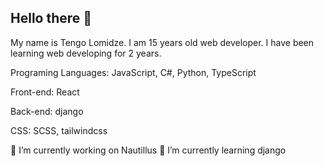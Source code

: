 ## Hello there 👋

My name is Tengo Lomidze. I am 15 years old web developer. I have been learning web developing for 2 years. 

Programing Languages: JavaScript, C#, Python, TypeScript

Front-end: React

Back-end: django

CSS: SCSS, tailwindcss

🔭 I’m currently working on Nautillus
🌱 I’m currently learning django
